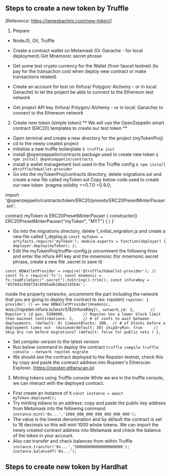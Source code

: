 ## Steps to create a new token by Truffle
[Reference: https://jamesbachini.com/new-token/]

1. Prepare
* NodeJS, Git, Truffle

* Create a contract wallet on Metamask (Or Ganache - for local deployment)
  Get Mnemonic secret phrase

* Get some test crypto currency for the Wallet (from faucet testnet)
  (to pay for the transaction cost when deploy new contract or make transactions related)

* Create an account for test on (Infura/ Polygon/ Alchemy - or in local: Ganache)
  to let the project be able to connect to the Ethereum test network

* Get project API key (Infura/ Polygon/ Alchemy - or in local: Ganache) to connect to the Ethereum network

2. Create new token (simple token)
** We will use the OpenZeppelin smart contract (ERC20) templates to create our test token **

- Open terminal and create a new directory for the project (myTokenProj)
- cd to the newly created project
- initialize a new truffle boilerplate
`$ truffle init`
- install @openzeppelin/contracts package used to create new token
`$ npm install @openzeppelin/contracts`
- install a wallet management tool used in the Truffle config
`$ npm install @truffle/hdwallet-provider`
- Go into the myTokenProj/contracts directory, delete migrations.sol and create a new file called myToken.sol
Copy below code used to create our new token
`pragma solidity >=0.7.0 <0.9.0;

import '@openzeppelin/contracts/token/ERC20/presets/ERC20PresetMinterPauser.sol';

contract myToken is ERC20PresetMinterPauser {
    constructor() ERC20PresetMinterPauser("myToken", "MYT") {
    }
}`
- Go into the migrations directory, delete 1_initial_migration.js and create a new file called 1_deploy.js
`const myToken = artifacts.require('myToken');
module.exports = function(deployer) {
    deployer.deploy(myToken);
};`
- Edit the myTokenProj/truffle-config.js
uncomment the following lines and enter the infura API key and the mnemonic
(for mnemonic secret phrase, create a new file .secret to save it)

`const HDWalletProvider = require('@truffle/hdwallet-provider');
//
const fs = require('fs');
const mnemonic = fs.readFileSync(".secret").toString().trim();
const infuraKey = '85fb91c950724c9585adb10ba2145b4c';`

inside the property *networks*, uncomment the part including the network that you are going to deploy the contract to (ex: ropsten)
`ropsten: {
      provider: () => new HDWalletProvider(mnemonic, `wss://ropsten.infura.io/ws/v3/${infuraKey}`),
      network_id: 3,       // Ropsten's id
      gas: 5500000,        // Ropsten has a lower block limit than mainnet
      confirmations: 2,    // # of confs to wait between deployments. (default: 0)
      timeoutBlocks: 200,  // # of blocks before a deployment times out  (minimum/default: 50)
      skipDryRun: true     // Skip dry run before migrations? (default: false for public nets )
    },`
- Set compiler version to the latest version
- Run below command to deploy the contract
`truffle compile
truffle console --network ropsten
migrate`
- We should see the contract deployed to the Ropsten testnet, check this by copy and paste the contract address into Ropsten's Etherscan Explorer. (https://ropsten.etherscan.io)

3. Minting tokens using Truffle console
While we are in the truffle console, we can interact with the deployed contract.
- First create an instance of it
`const instance = await myToken.deployed();`
- Try minting tokens to an address: copy and paste the public key address from Metamask into the following command
`instance.mint('0x...','1000_000_000_000_000_000_000');`
- The value is the lowest denomination and by default the contract is set to 18 decimals so this will mint 1000 whole tokens. We can import the newly created contract address into Metamask and check the balance of the token in your account.
- Also can transfer and check balances from within Truffle
`instance.transfer('0x...','500000000000000000000');
instance.balanceOf('0x...');`


## Steps to create new token by Hardhat
